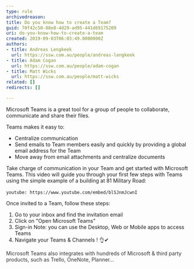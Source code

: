```yaml
---
type: rule
archivedreason: 
title: Do you know how to create a Team?
guid: 70f42c50-88e8-4d29-ad95-441d69175209
uri: do-you-know-how-to-create-a-team
created: 2019-09-03T06:03:49.0000000Z
authors:
- title: Andreas Lengkeek
  url: https://ssw.com.au/people/andreas-lengkeek
- title: Adam Cogan
  url: https://ssw.com.au/people/adam-cogan
- title: Matt Wicks
  url: https://ssw.com.au/people/matt-wicks
related: []
redirects: []

---
```


Microsoft Teams is a great tool for a group of people to collaborate, communicate and share their files. 



Teams makes it easy to:


* Centralize communication
* Send emails to Team members easily and quickly by providing a global email address for the Team
* Move away from email attachments and centralize documents



<!--endintro-->

Take charge of communication in your Team and get started with Microsoft Teams. This video will guide you through your first few steps with Teams using the simple example of a building at 81 Military Road:


`youtube: https://www.youtube.com/embed/blSJnmJcwnI`
 





Once invited to a Team, follow these steps:


1. Go to your inbox and find the invitation email
2. Click on "Open Microsoft Teams"
3. Sign-in
Note: you can use the Desktop, Web or Mobile apps to access Teams
4. Navigate your Teams & Channels ! 👌✔





<font color="#333333">Microsoft Teams also integrates with hundreds of Microsoft &amp; third party products, such as Trello, OneNote, Planner...</font>
